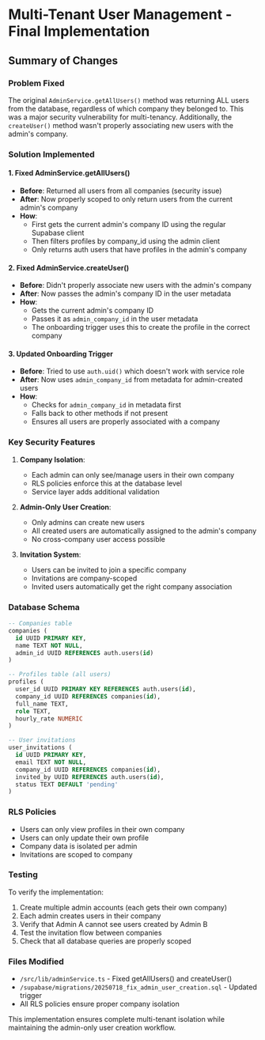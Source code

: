 # Multi-Tenant User Management - Final Implementation

## Summary of Changes

### Problem Fixed
The original `AdminService.getAllUsers()` method was returning ALL users from the database, regardless of which company they belonged to. This was a major security vulnerability for multi-tenancy. Additionally, the `createUser()` method wasn't properly associating new users with the admin's company.

### Solution Implemented

#### 1. Fixed AdminService.getAllUsers()
- **Before**: Returned all users from all companies (security issue)
- **After**: Now properly scoped to only return users from the current admin's company
- **How**: 
  - First gets the current admin's company ID using the regular Supabase client
  - Then filters profiles by company_id using the admin client
  - Only returns auth users that have profiles in the admin's company

#### 2. Fixed AdminService.createUser()
- **Before**: Didn't properly associate new users with the admin's company
- **After**: Now passes the admin's company ID in the user metadata
- **How**:
  - Gets the current admin's company ID
  - Passes it as `admin_company_id` in the user metadata
  - The onboarding trigger uses this to create the profile in the correct company

#### 3. Updated Onboarding Trigger
- **Before**: Tried to use `auth.uid()` which doesn't work with service role
- **After**: Now uses `admin_company_id` from metadata for admin-created users
- **How**:
  - Checks for `admin_company_id` in metadata first
  - Falls back to other methods if not present
  - Ensures all users are properly associated with a company

### Key Security Features

1. **Company Isolation**: 
   - Each admin can only see/manage users in their own company
   - RLS policies enforce this at the database level
   - Service layer adds additional validation

2. **Admin-Only User Creation**:
   - Only admins can create new users
   - All created users are automatically assigned to the admin's company
   - No cross-company user access possible

3. **Invitation System**:
   - Users can be invited to join a specific company
   - Invitations are company-scoped
   - Invited users automatically get the right company association

### Database Schema
```sql
-- Companies table
companies (
  id UUID PRIMARY KEY,
  name TEXT NOT NULL,
  admin_id UUID REFERENCES auth.users(id)
)

-- Profiles table (all users)
profiles (
  user_id UUID PRIMARY KEY REFERENCES auth.users(id),
  company_id UUID REFERENCES companies(id),
  full_name TEXT,
  role TEXT,
  hourly_rate NUMERIC
)

-- User invitations
user_invitations (
  id UUID PRIMARY KEY,
  email TEXT NOT NULL,
  company_id UUID REFERENCES companies(id),
  invited_by UUID REFERENCES auth.users(id),
  status TEXT DEFAULT 'pending'
)
```

### RLS Policies
- Users can only view profiles in their own company
- Users can only update their own profile
- Company data is isolated per admin
- Invitations are scoped to company

### Testing
To verify the implementation:
1. Create multiple admin accounts (each gets their own company)
2. Each admin creates users in their company
3. Verify that Admin A cannot see users created by Admin B
4. Test the invitation flow between companies
5. Check that all database queries are properly scoped

### Files Modified
- `/src/lib/adminService.ts` - Fixed getAllUsers() and createUser()
- `/supabase/migrations/20250718_fix_admin_user_creation.sql` - Updated trigger
- All RLS policies ensure proper company isolation

This implementation ensures complete multi-tenant isolation while maintaining the admin-only user creation workflow.
